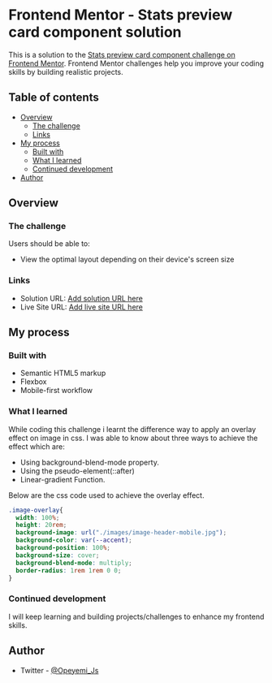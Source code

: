 # Frontend Mentor - Stats preview card component solution

This is a solution to the [Stats preview card component challenge on Frontend Mentor](https://www.frontendmentor.io/challenges/stats-preview-card-component-8JqbgoU62). Frontend Mentor challenges help you improve your coding skills by building realistic projects. 

## Table of contents

- [Overview](#overview)
  - [The challenge](#the-challenge)
  - [Links](#links)
- [My process](#my-process)
  - [Built with](#built-with)
  - [What I learned](#what-i-learned)
  - [Continued development](#continued-development)
- [Author](#author)

## Overview

### The challenge

Users should be able to:

- View the optimal layout depending on their device's screen size

### Links

- Solution URL: [Add solution URL here](https://your-solution-url.com)
- Live Site URL: [Add live site URL here](https://your-live-site-url.com)

## My process

### Built with

- Semantic HTML5 markup
- Flexbox
- Mobile-first workflow

### What I learned
While coding this challenge i learnt the
difference way to apply an overlay effect on image
in css. I was able to know about three ways to achieve the effect which are:

- Using background-blend-mode property.
- Using the pseudo-element(::after)
- Linear-gradient Function.

Below are the css code used to achieve the overlay effect.

```css
.image-overlay{
  width: 100%;
  height: 20rem;
  background-image: url("./images/image-header-mobile.jpg");
  background-color: var(--accent);
  background-position: 100%;
  background-size: cover;
  background-blend-mode: multiply;
  border-radius: 1rem 1rem 0 0;
}
```

### Continued development
  I will keep learning and building projects/challenges to enhance my frontend skills.
  
## Author
- Twitter - [@Opeyemi_Js](https://www.twitter.com/Opeyemi_Js)
